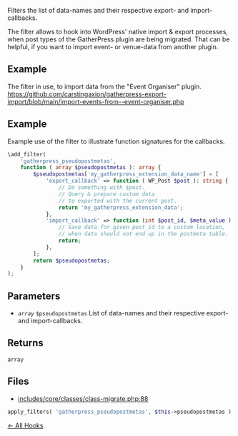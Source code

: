
Filters the list of data-names and their respective export- and import-callbacks.

The filter allows to hook into WordPress' native import & export processes,
when post types of the GatherPress plugin are being migrated.
That can be helpful, if you want to import event- or venue-data from another plugin.

## Example

The filter in use, to import data from the "Event Organiser" plugin.
https://github.com/carstingaxion/gatherpress-export-import/blob/main/import-events-from--event-organiser.php

## Example

Example use of the filter to illustrate function signatures for the callbacks.

```php
\add_filter(
    'gatherpress_pseudopostmetas',
    function ( array $pseudopostmetas ): array {
        $pseudopostmetas['my_gatherpress_extension_data_name'] = [
            'export_callback' => function ( WP_Post $post ): string {
                // Do something with $post.
                // Query & prepare custom data
                // to exported with the current post.
                return 'my_gatherpress_extension_data';
            },
            'import_callback' => function (int $post_id, $meta_value ): void {
                // Save data for given post_id to a custom location,
                // when data should not end up in the postmeta table.
                return;
            },
        ];
        return $pseudopostmetas;
    }
);
```

## Parameters

- *`array`* `$pseudopostmetas` List of data-names and their respective export- and import-callbacks.

## Returns

`array` 

## Files

- [includes/core/classes/class-migrate.php:88](https://github.com/carstingaxion/gatherpress_extract-wp-hooks_workflow-test/blob/main/includes/core/classes/class-migrate.php#L88)
```php
apply_filters( 'gatherpress_pseudopostmetas', $this->pseudopostmetas )
```



[← All Hooks](Hooks)
